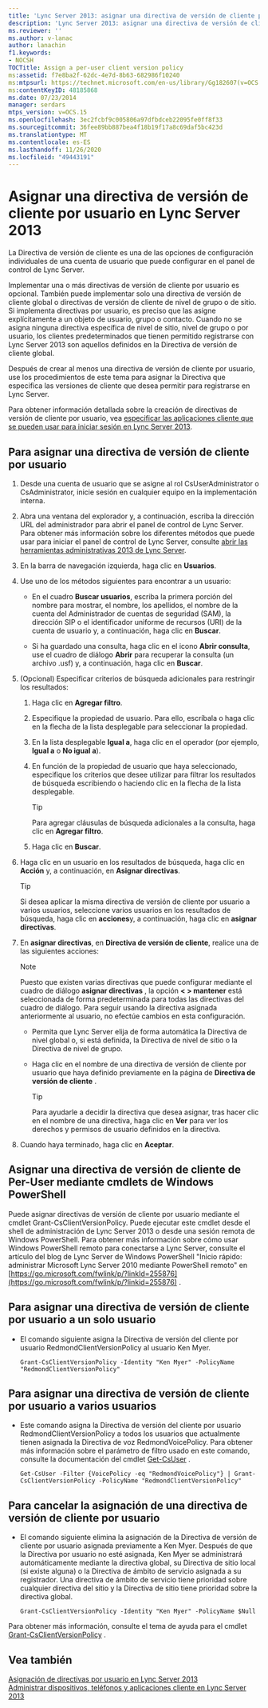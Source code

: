 ```yaml
---
title: 'Lync Server 2013: asignar una directiva de versión de cliente por usuario'
description: 'Lync Server 2013: asignar una directiva de versión de cliente por usuario.'
ms.reviewer: ''
ms.author: v-lanac
author: lanachin
f1.keywords:
- NOCSH
TOCTitle: Assign a per-user client version policy
ms:assetid: f7e8ba2f-62dc-4e7d-8b63-682986f10240
ms:mtpsurl: https://technet.microsoft.com/en-us/library/Gg182607(v=OCS.15)
ms:contentKeyID: 48185868
ms.date: 07/23/2014
manager: serdars
mtps_version: v=OCS.15
ms.openlocfilehash: 3ec2fcbf9c005806a97dfbdceb22095fe0ff8f33
ms.sourcegitcommit: 36fee89bb887bea4f18b19f17a8c69daf5bc423d
ms.translationtype: MT
ms.contentlocale: es-ES
ms.lasthandoff: 11/26/2020
ms.locfileid: "49443191"
---
```

# <a name="assign-a-per-user-client-version-policy-in-lync-server-2013"></a>Asignar una directiva de versión de cliente por usuario en Lync Server 2013

 


La Directiva de versión de cliente es una de las opciones de configuración individuales de una cuenta de usuario que puede configurar en el panel de control de Lync Server.

Implementar una o más directivas de versión de cliente por usuario es opcional. También puede implementar solo una directiva de versión de cliente global o directivas de versión de cliente de nivel de grupo o de sitio. Si implementa directivas por usuario, es preciso que las asigne explícitamente a un objeto de usuario, grupo o contacto. Cuando no se asigna ninguna directiva específica de nivel de sitio, nivel de grupo o por usuario, los clientes predeterminados que tienen permitido registrarse con Lync Server 2013 son aquellos definidos en la Directiva de versión de cliente global.

Después de crear al menos una directiva de versión de cliente por usuario, use los procedimientos de este tema para asignar la Directiva que especifica las versiones de cliente que desea permitir para registrarse en Lync Server.

Para obtener información detallada sobre la creación de directivas de versión de cliente por usuario, vea [especificar las aplicaciones cliente que se pueden usar para iniciar sesión en Lync Server 2013](lync-server-2013-specifying-the-client-applications-that-can-be-used-to-log-on-to-lync-server-2013.md).

## <a name="to-assign-a-per-user-client-version-policy"></a>Para asignar una directiva de versión de cliente por usuario

1.  Desde una cuenta de usuario que se asigne al rol CsUserAdministrator o CsAdministrator, inicie sesión en cualquier equipo en la implementación interna.

2.  Abra una ventana del explorador y, a continuación, escriba la dirección URL del administrador para abrir el panel de control de Lync Server. Para obtener más información sobre los diferentes métodos que puede usar para iniciar el panel de control de Lync Server, consulte [abrir las herramientas administrativas 2013 de Lync Server](lync-server-2013-open-lync-server-administrative-tools.md).

3.  En la barra de navegación izquierda, haga clic en **Usuarios**.

4.  Use uno de los métodos siguientes para encontrar a un usuario:
    
      - En el cuadro **Buscar usuarios**, escriba la primera porción del nombre para mostrar, el nombre, los apellidos, el nombre de la cuenta del Administrador de cuentas de seguridad (SAM), la dirección SIP o el identificador uniforme de recursos (URI) de la cuenta de usuario y, a continuación, haga clic en **Buscar**.
    
      - Si ha guardado una consulta, haga clic en el icono **Abrir consulta**, use el cuadro de diálogo **Abrir** para recuperar la consulta (un archivo .usf) y, a continuación, haga clic en **Buscar**.

5.  (Opcional) Especificar criterios de búsqueda adicionales para restringir los resultados:
    
    1.  Haga clic en **Agregar filtro**.
    
    2.  Especifique la propiedad de usuario. Para ello, escríbala o haga clic en la flecha de la lista desplegable para seleccionar la propiedad.
    
    3.  En la lista desplegable **Igual a**, haga clic en el operador (por ejemplo, **Igual a** o **No igual a**).
    
    4.  En función de la propiedad de usuario que haya seleccionado, especifique los criterios que desee utilizar para filtrar los resultados de búsqueda escribiendo o haciendo clic en la flecha de la lista desplegable.
        

        > [!TIP]  
        > Para agregar cláusulas de búsqueda adicionales a la consulta, haga clic en <STRONG>Agregar filtro</STRONG>.

    
    5.  Haga clic en **Buscar**.

6.  Haga clic en un usuario en los resultados de búsqueda, haga clic en **Acción** y, a continuación, en **Asignar directivas**.
    

    > [!TIP]  
    > Si desea aplicar la misma directiva de versión de cliente por usuario a varios usuarios, seleccione varios usuarios en los resultados de búsqueda, haga clic en <STRONG>acciones</STRONG>y, a continuación, haga clic en <STRONG>asignar directivas</STRONG>.



7.  En **asignar directivas**, en **Directiva de versión de cliente**, realice una de las siguientes acciones:
    

    > [!NOTE]  
    > Puesto que existen varias directivas que puede configurar mediante el cuadro de diálogo <STRONG>asignar directivas</STRONG> , la opción <STRONG> &lt; &gt; mantener</STRONG> está seleccionada de forma predeterminada para todas las directivas del cuadro de diálogo. Para seguir usando la directiva asignada anteriormente al usuario, no efectúe cambios en esta configuración.

    
      - Permita que Lync Server elija de forma automática la Directiva de nivel global o, si está definida, la Directiva de nivel de sitio o la Directiva de nivel de grupo.
    
      - Haga clic en el nombre de una directiva de versión de cliente por usuario que haya definido previamente en la página de **Directiva de versión de cliente** .
        

        > [!TIP]  
        > Para ayudarle a decidir la directiva que desea asignar, tras hacer clic en el nombre de una directiva, haga clic en <STRONG>Ver</STRONG> para ver los derechos y permisos de usuario definidos en la directiva.



8.  Cuando haya terminado, haga clic en **Aceptar**.

## <a name="assigning-a-per-user-client-version-policy-by-using-windows-powershell-cmdlets"></a>Asignar una directiva de versión de cliente de Per-User mediante cmdlets de Windows PowerShell

Puede asignar directivas de versión de cliente por usuario mediante el cmdlet Grant-CsClientVersionPolicy. Puede ejecutar este cmdlet desde el shell de administración de Lync Server 2013 o desde una sesión remota de Windows PowerShell. Para obtener más información sobre cómo usar Windows PowerShell remoto para conectarse a Lync Server, consulte el artículo del blog de Lync Server de Windows PowerShell "Inicio rápido: administrar Microsoft Lync Server 2010 mediante PowerShell remoto" en [https://go.microsoft.com/fwlink/p/?linkId=255876](https://go.microsoft.com/fwlink/p/?linkid=255876) .

## <a name="to-assign-a-per-user-client-version-policy-to-a-single-user"></a>Para asignar una directiva de versión de cliente por usuario a un solo usuario

  - El comando siguiente asigna la Directiva de versión del cliente por usuario RedmondClientVersionPolicy al usuario Ken Myer.
    
        Grant-CsClientVersionPolicy -Identity "Ken Myer" -PolicyName "RedmondClientVersionPolicy"

## <a name="to-assign-a-per-user-client-version-policy-to-multiple-users"></a>Para asignar una directiva de versión de cliente por usuario a varios usuarios

  - Este comando asigna la Directiva de versión del cliente por usuario RedmondClientVersionPolicy a todos los usuarios que actualmente tienen asignada la Directiva de voz RedmondVoicePolicy. Para obtener más información sobre el parámetro de filtro usado en este comando, consulte la documentación del cmdlet [Get-CsUser](https://technet.microsoft.com/library/gg398125\(v=ocs.15\)) .
    
        Get-CsUser -Filter {VoicePolicy -eq "RedmondVoicePolicy"} | Grant-CsClientVersionPolicy -PolicyName "RedmondClientVersionPolicy"

## <a name="to-unassign-a-per-user-client-version-policy"></a>Para cancelar la asignación de una directiva de versión de cliente por usuario

  - El comando siguiente elimina la asignación de la Directiva de versión de cliente por usuario asignada previamente a Ken Myer. Después de que la Directiva por usuario no esté asignada, Ken Myer se administrará automáticamente mediante la directiva global, su Directiva de sitio local (si existe alguna) o la Directiva de ámbito de servicio asignada a su registrador. Una directiva de ámbito de servicio tiene prioridad sobre cualquier directiva del sitio y la Directiva de sitio tiene prioridad sobre la directiva global.
    
        Grant-CsClientVersionPolicy -Identity "Ken Myer" -PolicyName $Null

Para obtener más información, consulte el tema de ayuda para el cmdlet [Grant-CsClientVersionPolicy](https://technet.microsoft.com/library/gg412903\(v=ocs.15\)) .

## <a name="see-also"></a>Vea también


[Asignación de directivas por usuario en Lync Server 2013](lync-server-2013-assigning-per-user-policies.md)  
[Administrar dispositivos, teléfonos y aplicaciones cliente en Lync Server 2013](lync-server-2013-managing-devices-phones-and-client-applications.md)

